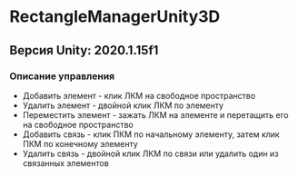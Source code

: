 # RectangleManagerUnity3D
## Версия Unity: 2020.1.15f1

### Описание управления

- Добавить элемент - клик ЛКМ на свободное пространство
- Удалить элемент - двойной клик ЛКМ по элементу
- Переместить элемент - зажать ЛКМ на элементе и перетащить его на свободное пространство
- Добавить связь - клик ПКМ по начальному элементу, затем клик ПКМ по конечному элементу
- Удалить связь - двойной клик ЛКМ по связи или удалить один из связанных элементов
